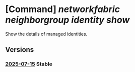 # [Command] _networkfabric neighborgroup identity show_

Show the details of managed identities.

## Versions

### [2025-07-15](/Resources/mgmt-plane/L3N1YnNjcmlwdGlvbnMve30vcmVzb3VyY2Vncm91cHMve30vcHJvdmlkZXJzL21pY3Jvc29mdC5tYW5hZ2VkbmV0d29ya2ZhYnJpYy9uZWlnaGJvcmdyb3Vwcy97fQ==/2025-07-15.xml) **Stable**

<!-- mgmt-plane /subscriptions/{}/resourcegroups/{}/providers/microsoft.managednetworkfabric/neighborgroups/{} 2025-07-15 identity -->
